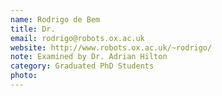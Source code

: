 ```yaml
---
name: Rodrigo de Bem
title: Dr.
email: rodrigo@robots.ox.ac.uk
website: http://www.robots.ox.ac.uk/~rodrigo/
note: Examined by Dr. Adrian Hilton
category: Graduated PhD Students
photo: 
---
```

